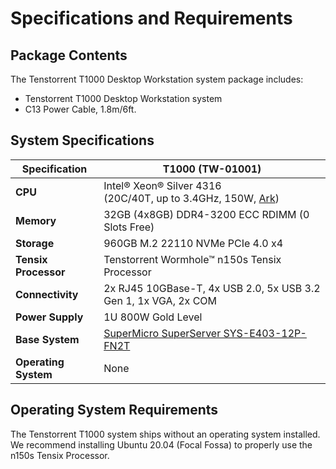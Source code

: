 # Specifications and Requirements

## Package Contents

The Tenstorrent T1000 Desktop Workstation system package includes:

- Tenstorrent T1000 Desktop Workstation system
- C13 Power Cable, 1.8m/6ft.



## System Specifications

| Specification        | T1000 (TW-01001)                                             |
| -------------------- | ------------------------------------------------------------ |
| **CPU**              | Intel® Xeon® Silver 4316<br />(20C/40T, up to 3.4GHz, 150W, [Ark](https://ark.intel.com/content/www/us/en/ark/products/215270/intel-xeon-silver-4316-processor-30m-cache-2-30-ghz.html)) |
| **Memory**           | 32GB (4x8GB) DDR4-3200 ECC RDIMM (0 Slots Free)              |
| **Storage**          | 960GB M.2 22110 NVMe PCIe 4.0 x4                             |
| **Tensix Processor** | Tenstorrent Wormhole™ n150s Tensix Processor                 |
| **Connectivity**     | 2x RJ45 10GBase-T, 4x USB 2.0, 5x USB 3.2 Gen 1, 1x VGA, 2x COM |
| **Power Supply**     | 1U 800W Gold Level                                           |
| **Base System**      | [SuperMicro SuperServer SYS-E403-12P-FN2T](https://www.supermicro.com/en/products/system/IoT/Box_PC/SYS-E403-12P-FN2T) |
| **Operating System** | None                                                         |



## Operating System Requirements

The Tenstorrent T1000 system ships without an operating system installed. We recommend installing Ubuntu 20.04 (Focal Fossa) to properly use the n150s Tensix Processor.